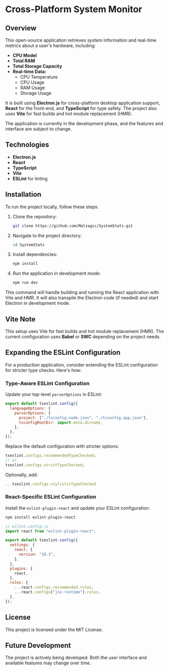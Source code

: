# Cross-Platform System Monitor

## Overview

This open-source application retrieves system information and real-time metrics about a user's hardware, including:

- **CPU Model**
- **Total RAM**
- **Total Storage Capacity**
- **Real-time Data:**
  - CPU Temperature
  - CPU Usage
  - RAM Usage
  - Storage Usage

It is built using **Electron.js** for cross-platform desktop application support, **React** for the front-end, and **TypeScript** for type safety. The project also uses **Vite** for fast builds and hot module replacement (HMR).

The application is currently in the development phase, and the features and interface are subject to change.

## Technologies

- **Electron.js**
- **React**
- **TypeScript**
- **Vite**
- **ESLint** for linting

## Installation

To run the project locally, follow these steps:

1. Clone the repository:

   ```bash
   git clone https://github.com/Malzagic/SystemStats.git
   ```

2. Navigate to the project directory:

   ```bash
   cd SystemStats
   ```

3. Install dependencies:

   ```bash
   npm install
   ```

4. Run the application in development mode:
   ```bash
   npm run dev
   ```

This command will handle building and running the React application with Vite and HMR. It will also transpile the Electron code (if needed) and start Electron in development mode.

## Vite Note

This setup uses Vite for fast builds and hot module replacement (HMR). The current configuration uses **Babel** or **SWC** depending on the project needs.

## Expanding the ESLint Configuration

For a production application, consider extending the ESLint configuration for stricter type checks. Here's how:

### Type-Aware ESLint Configuration

Update your top-level `parserOptions` in ESLint:

```js
export default tseslint.config({
  languageOptions: {
    parserOptions: {
      project: ["./tsconfig.node.json", "./tsconfig.app.json"],
      tsconfigRootDir: import.meta.dirname,
    },
  },
});
```

Replace the default configuration with stricter options:

```js
tseslint.configs.recommendedTypeChecked;
// or
tseslint.configs.strictTypeChecked;
```

Optionally, add:

```js
...tseslint.configs.stylisticTypeChecked
```

### React-Specific ESLint Configuration

Install the `eslint-plugin-react` and update your ESLint configuration:

```bash
npm install eslint-plugin-react
```

```js
// eslint.config.js
import react from "eslint-plugin-react";

export default tseslint.config({
  settings: {
    react: {
      version: "18.3",
    },
  },
  plugins: {
    react,
  },
  rules: {
    ...react.configs.recommended.rules,
    ...react.configs["jsx-runtime"].rules,
  },
});
```

## License

This project is licensed under the MIT License.

## Future Development

The project is actively being developed. Both the user interface and available features may change over time.
